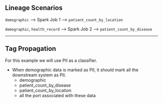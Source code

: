 **Lineage Scenarios**
---
`demographic` --> Spark Job 1 --> `patient_count_by_location` 


`demographic`, `health_record` --> Spark Job 2 --> `patient_count_by_disease` 


***
**Tag Propagation**
---
For this example we will use PII as a classifier.

- When demographic data is marked as PII, it should mark all the downstream system as PII.
    - demographic
    - patient_count_by_disease
    - patient_count_by_location
    - all the port associated with these data 